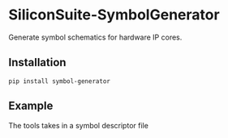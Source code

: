 # SiliconSuite-SymbolGenerator

Generate symbol schematics for hardware IP cores.

## Installation

`pip install symbol-generator`

## Example

The tools takes in a symbol descriptor file

